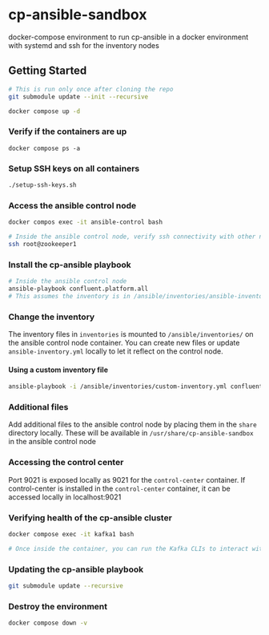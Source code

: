 # cp-ansible-sandbox

docker-compose environment to run cp-ansible in a docker environment with systemd and ssh for the inventory nodes

## Getting Started

```sh
# This is run only once after cloning the repo
git submodule update --init --recursive

docker compose up -d
```

### Verify if the containers are up

```
docker compose ps -a
```
### Setup SSH keys on all containers

```sh
./setup-ssh-keys.sh
```

### Access the ansible control node

```sh
docker compos exec -it ansible-control bash

# Inside the ansible control node, verify ssh connectivity with other nodes
ssh root@zookeeper1
```

### Install the cp-ansible playbook

```sh
# Inside the ansible control node
ansible-playbook confluent.platform.all
# This assumes the inventory is in /ansible/inventories/ansible-inventory.yml since ANSIBLE_INVENTORY is pointing to that
```

### Change the inventory

The inventory files in `inventories` is mounted to `/ansible/inventories/` on the ansible control node container. You can create new files or update `ansible-inventory.yml` locally to let it reflect on the control node.

#### Using a custom inventory file

```sh
ansible-playbook -i /ansible/inventories/custom-inventory.yml confluent.platform.all
```

### Additional files

Add additional files to the ansible control node by placing them in the `share` directory locally. These will be available in `/usr/share/cp-ansible-sandbox` in the ansible control node

### Accessing the control center

Port 9021 is exposed locally as 9021 for the `control-center` container. If control-center is installed in the `control-center` container, it can be accessed locally in localhost:9021

### Verifying health of the cp-ansible cluster

```sh
docker compose exec -it kafka1 bash

# Once inside the container, you can run the Kafka CLIs to interact with the cluster
```

### Updating the cp-ansible playbook

```sh
git submodule update --recursive
```

### Destroy the environment

```sh
docker compose down -v
```

